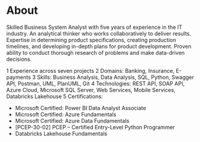 # About
Skilled Business System Analyst with five years of experience in the IT industry. 
An analytical thinker who works collaboratively to deliver results. 
Expertise in determining product specifications, creating production timelines, and developing in-depth plans for product development. 
Proven ability to conduct thorough research of problems and make data-driven decisions.

1 Experience across seven projects
2 Domains: Banking, Insurance, E-payments
3 Skills: Business Analysis, Data Analysis, SQL, Python, Swagger API, Postman, UML, PlanUML, Git
4 Technologies: REST API, SOAP API, Azure Cloud, Microsoft SQL Server, Web Services, Mobile Services, Databricks Lakehouse
5 Certifications:
- Microsoft Certified: Power BI Data Analyst Associate
- Microsoft Certified: Azure Fundamentals
- Microsoft Certified: Azure Data Fundamentals
- [PCEP-30-02] PCEP – Certified Entry-Level Python Programmer
- Databricks Lakehouse Fundamentals
